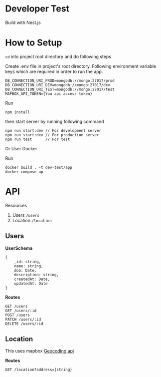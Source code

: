 # Developer Test
Build with Nest.js
# How to Setup

`cd` into project root directory and do following steps

Create .env file in project's root directory.
Following environment variable keys which are required in order to run the app.


    DB_CONNECTION_URI_PROD=mongodb://mongo:27017/prod
    DB_CONNECTION_URI_DEV=mongodb://mongo:27017/dev
    DB_CONNECTION_URI_TEST=mongodb://mongo:27017/test
    MAPBOX_API_TOKEN={You api access token}

Run 

    npm install

then start server by running following command

    npm run start:dev // For development server
    npm run start:dev // For production server
    npm run test 	  // For test

Or User Docker

Run 

    docker build . -t dev-test/app
    docker-compose up
# API
Resources

 1. Users `/users`
 2. Location `/location`

## Users
**UserSchema**

    {
	    _id: string,
	    name: string,
	    dob: Date,
	    description: string,
	    createdAt: Date,
	    updatedAt: Date
    }

**Routes**	
 
    GET /users
    GET /users/:id
    POST /users
    PATCH /users/:id
    DELETE /users/:id

 ## Location
 This uses mapbox [Geocoding api](https://docs.mapbox.com/api/search/geocoding/)

 **Routes**

    GET /location?address={string}
